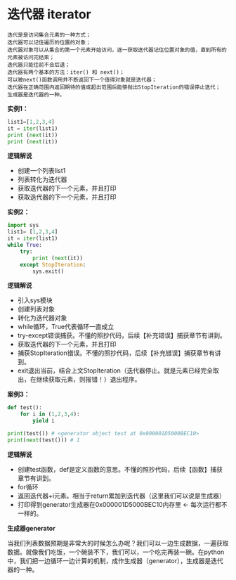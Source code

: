 # 迭代器 iterator

    迭代是是访问集合元素的一种方式；
    迭代器可以记住遍历的位置的对象；
    迭代器对象可以从集合的第一个元素开始访问，逐一获取迭代器记住位置对象的值，直到所有的元素被访问完结束；
    迭代器只能往前不会后退；
    迭代器有两个基本的方法：iter() 和 next()；
    可以被next()函数调用并不断返回下一个值得对象就是迭代器；
    迭代器在正确范围内返回期待的值或超出范围后能够抛出StopIteration的错误停止迭代；
    生成器是迭代器的一种。

**实例1：**
```py
list1=[1,2,3,4]
it = iter(list1)	
print (next(it))
print (next(it))
```
**逻辑解说**
- 创建一个列表list1
- 列表转化为迭代器
- 获取迭代器的下一个元素，并且打印
- 获取迭代器的下一个元素，并且打印

**实例2：**
```py
import sys
list1= [1,2,3,4]
it = iter(list1)
while True:
    try:
        print (next(it))
    except StopIteration:
        sys.exit()
```
**逻辑解说**
- 引入sys模块
- 创建列表对象
- 转化为迭代器对象
- while循环，True代表循环一直成立
- try-except错误捕获。不懂的照抄代码，后续【补充错误】捕获章节有讲到。
- 获取迭代器的下一个元素，并且打印
- 捕获StopIteration错误。不懂的照抄代码，后续【补充错误】捕获章节有讲到。
- exit退出当前，结合上文StopIteration（迭代器停止。就是元素已经完全取出，在继续获取元素，则报错！）退出程序。

**案例3：**
```py
def test():
    for i in (1,2,3,4):
        yield i

print(test()) # <generator object test at 0x000001D5000BEC10>
print(next(test())) # 1
```
**逻辑解说**
- 创建test函数，def是定义函数的意思。不懂的照抄代码，后续【函数】捕获章节有讲到。
- for循环
- 返回迭代器+i元素。相当于return累加到迭代器（这里我们可以说是生成器）
- 打印得到generator生成器在0x000001D5000BEC10内存里 <- 每次运行都不一样的。

**生成器generator**

当我们列表数据预期是非常大的时候怎么办呢？我们可以一边生成数据，一遍获取数据。就像我们吃饭，一个碗装不下，我们可以，一个吃完再装一碗。在python中，我们把一边循环一边计算的机制，成作生成器（generator），生成器是迭代器的一种。